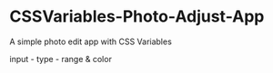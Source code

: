 # CSSVariables-Photo-Adjust-App

A simple photo edit app with CSS Variables

input - type - range & color
